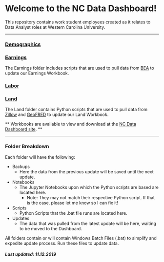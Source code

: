 # Welcome to the NC Data Dashboard!
This repository contains work student employees created as it relates to Data Analyst roles at Western Carolina University.
__________________________________________________________________________________________________________________________________________
### [Demographics](https://github.com/nathayoung/NCDataDashboard/tree/master/Demographics)

### [Earnings](https://github.com/nathayoung/NCDataDashboard/tree/master/Earnings)
The Earnings folder includes scripts that are used to pull data from [BEA](https://apps.bea.gov/regional/downloadzip.cfm) to update our Earnings Workbook.

### [Labor](https://github.com/nathayoung/NCDataDashboard/tree/master/Labor)

### [Land](https://github.com/nathayoung/NCDataDashboard/tree/master/Land)
The Land folder contains Python scripts that are used to pull data from [Zillow](https://www.zillow.com/research/data/) and [GeoFRED](https://geofred.stlouisfed.org/map/) to update our Land Workbook.


** Workbooks are available to view and download at the [NC Data Dashboard site](https://www.wcu.edu/engage/regional-development/data-dashboard.aspx). **
******************************************************************************************************************************************

### Folder Breakdown
Each folder will have the following:
* Backups
  * Here the data from the previous update will be saved until the next update.
* Notebooks
  * The Jupyter Notebooks upon which the Python scripts are based are located here. 
    * Note: They may not match their respective Python script.  If that is the case, please let me know so I can fix it!
* Scripts
  * Python Scripts that the .bat file runs are located here.
* Updates
  * The data that was pulled from the latest update will be here, waiting to be moved to the Dashboard.
  
All folders contain or will contain Windows Batch Files (.bat) to simplify and expedite update process. Run these files to update data.
 
  
##### Last updated: 11.12.2019
